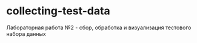 # collecting-test-data
Лабораторная работа №2 - сбор, обработка и визуализация тестового набора данных
